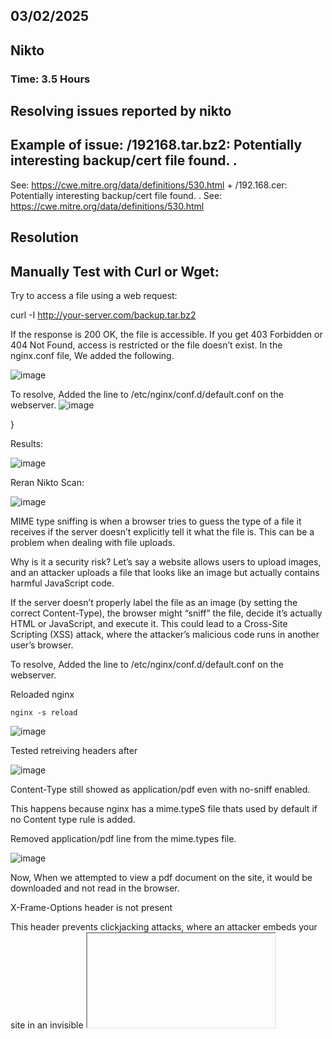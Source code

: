 ## 03/02/2025


## Nikto

### Time: 3.5 Hours

## Resolving issues reported by nikto

## Example of issue: /192168.tar.bz2: Potentially interesting backup/cert file found. . 

See: https://cwe.mitre.org/data/definitions/530.html + /192.168.cer: Potentially interesting backup/cert file found. . See: https://cwe.mitre.org/data/definitions/530.html

## Resolution 

## Manually Test with Curl or Wget:

Try to access a file using a web request:

curl -I http://your-server.com/backup.tar.bz2

If the response is 200 OK, the file is accessible. If you get 403 Forbidden or 404 Not Found, access is restricted or the file doesn’t exist.
In the nginx.conf file, We added the following.


![image](https://github.com/user-attachments/assets/b537ae15-758c-49b7-a223-ba057fa43929)


To resolve, Added the line to /etc/nginx/conf.d/default.conf on the webserver.
![image](https://github.com/user-attachments/assets/0b0e0b39-b36e-4d48-88cd-3f6e179fa9e9)

}

Results:


![image](https://github.com/user-attachments/assets/c1b16d3d-48a6-4593-9701-fec65c87e3d8)


Reran Nikto Scan:

![image](https://github.com/user-attachments/assets/c7bad1d5-00bc-40e5-9cde-f68503008944)


MIME type sniffing is when a browser tries to guess the type of a file it receives if the server doesn’t explicitly tell it what the file is. This can be a problem when dealing with file uploads.

Why is it a security risk?
Let’s say a website allows users to upload images, and an attacker uploads a file that looks like an image but actually contains harmful JavaScript code.

If the server doesn’t properly label the file as an image (by setting the correct Content-Type), the browser might “sniff” the file, decide it’s actually HTML or JavaScript, and execute it. This could lead to a Cross-Site Scripting (XSS) attack, where the attacker’s malicious code runs in another user’s browser.


To resolve, Added the line to /etc/nginx/conf.d/default.conf on the webserver.

Reloaded nginx

```
nginx -s reload
```
![image](https://github.com/user-attachments/assets/32325a07-3f3a-496f-8354-edb43a650023)

Tested retreiving headers after

![image](https://github.com/user-attachments/assets/b4c5e9cf-b292-4be5-977e-6089ab0ce805)

Content-Type still showed as application/pdf even with no-sniff enabled.

This happens because nginx has a mime.typeS file thats used by default if no Content type rule is added.

Removed application/pdf line from the mime.types file.

![image](https://github.com/user-attachments/assets/a092a3f4-eddd-4940-9c40-fc5dfdea56c3)

Now, When we attempted to view a pdf document on the site, it would be downloaded and not read in the browser.

X-Frame-Options header is not present

This header prevents clickjacking attacks, where an attacker embeds your site in an invisible <iframe> to trick users into interacting with it unknowingly.

To resolve, Added the line to /etc/nginx/conf.d/default.conf on the webserver

![image](https://github.com/user-attachments/assets/2629a04f-e64f-4ef4-ae35-0b9995af4624)





